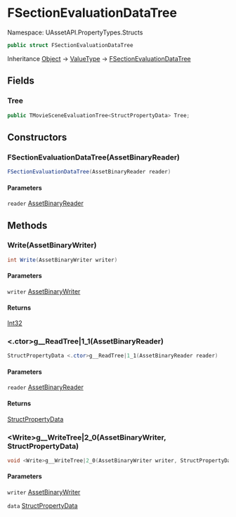 # FSectionEvaluationDataTree

Namespace: UAssetAPI.PropertyTypes.Structs

```csharp
public struct FSectionEvaluationDataTree
```

Inheritance [Object](https://docs.microsoft.com/en-us/dotnet/api/system.object) → [ValueType](https://docs.microsoft.com/en-us/dotnet/api/system.valuetype) → [FSectionEvaluationDataTree](./uassetapi.propertytypes.structs.fsectionevaluationdatatree.md)

## Fields

### **Tree**

```csharp
public TMovieSceneEvaluationTree<StructPropertyData> Tree;
```

## Constructors

### **FSectionEvaluationDataTree(AssetBinaryReader)**

```csharp
FSectionEvaluationDataTree(AssetBinaryReader reader)
```

#### Parameters

`reader` [AssetBinaryReader](./uassetapi.assetbinaryreader.md)<br>

## Methods

### **Write(AssetBinaryWriter)**

```csharp
int Write(AssetBinaryWriter writer)
```

#### Parameters

`writer` [AssetBinaryWriter](./uassetapi.assetbinarywriter.md)<br>

#### Returns

[Int32](https://docs.microsoft.com/en-us/dotnet/api/system.int32)<br>

### **&lt;.ctor&gt;g__ReadTree|1_1(AssetBinaryReader)**

```csharp
StructPropertyData <.ctor>g__ReadTree|1_1(AssetBinaryReader reader)
```

#### Parameters

`reader` [AssetBinaryReader](./uassetapi.assetbinaryreader.md)<br>

#### Returns

[StructPropertyData](./uassetapi.propertytypes.structs.structpropertydata.md)<br>

### **&lt;Write&gt;g__WriteTree|2_0(AssetBinaryWriter, StructPropertyData)**

```csharp
void <Write>g__WriteTree|2_0(AssetBinaryWriter writer, StructPropertyData data)
```

#### Parameters

`writer` [AssetBinaryWriter](./uassetapi.assetbinarywriter.md)<br>

`data` [StructPropertyData](./uassetapi.propertytypes.structs.structpropertydata.md)<br>
